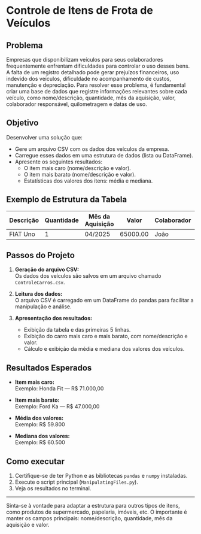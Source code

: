 # Controle de Itens de Frota de Veículos

## Problema

Empresas que disponibilizam veículos para seus colaboradores frequentemente enfrentam dificuldades para controlar o uso desses bens. A falta de um registro detalhado pode gerar prejuízos financeiros, uso indevido dos veículos, dificuldade no acompanhamento de custos, manutenção e depreciação. Para resolver esse problema, é fundamental criar uma base de dados que registre informações relevantes sobre cada veículo, como nome/descrição, quantidade, mês da aquisição, valor, colaborador responsável, quilometragem e datas de uso.

## Objetivo

Desenvolver uma solução que:
- Gere um arquivo CSV com os dados dos veículos da empresa.
- Carregue esses dados em uma estrutura de dados (lista ou DataFrame).
- Apresente os seguintes resultados:
  - O item mais caro (nome/descrição e valor).
  - O item mais barato (nome/descrição e valor).
  - Estatísticas dos valores dos itens: média e mediana.

## Exemplo de Estrutura da Tabela

| Descrição      | Quantidade | Mês da Aquisição | Valor    | Colaborador | Quilometragem Inicial | Quilometragem Final | Data de Retirada | Data de Devolução |
|----------------|------------|------------------|----------|-------------|----------------------|--------------------|------------------|-------------------|
| FIAT Uno       | 1          | 04/2025          | 65000.00 | João        | 12000                | 12500              | 10/08/2025       | 10/08/2025        |



## Passos do Projeto

1. **Geração do arquivo CSV:**  
   Os dados dos veículos são salvos em um arquivo chamado `ControleCarros.csv`.

2. **Leitura dos dados:**  
   O arquivo CSV é carregado em um DataFrame do pandas para facilitar a manipulação e análise.

3. **Apresentação dos resultados:**  
   - Exibição da tabela e das primeiras 5 linhas.
   - Exibição do carro mais caro e mais barato, com nome/descrição e valor.
   - Cálculo e exibição da média e mediana dos valores dos veículos.

## Resultados Esperados

- **Item mais caro:**  
  Exemplo: Honda Fit — R$ 71.000,00

- **Item mais barato:**  
  Exemplo: Ford Ka — R$ 47.000,00

- **Média dos valores:**  
  Exemplo: R$ 59.800

- **Mediana dos valores:**  
  Exemplo: R$ 60.500

## Como executar

1. Certifique-se de ter Python e as bibliotecas `pandas` e `numpy` instaladas.
2. Execute o script principal (`ManipulatingFiles.py`).
3. Veja os resultados no terminal.

---

Sinta-se à vontade para adaptar a estrutura para outros tipos de itens, como produtos de supermercado, papelaria, imóveis, etc. O importante é manter os campos principais: nome/descrição, quantidade, mês da aquisição e valor.
